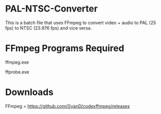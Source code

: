 # PAL-NTSC-Converter

This is a batch file that uses FFmpeg to convert video + audio to PAL (25 fps) to NTSC (23.976 fps) and vice versa.

# FFmpeg Programs Required

ffmpeg.exe

ffprobe.exe

# Downloads

FFmpeg = https://github.com/GyanD/codexffmpeg/releases
